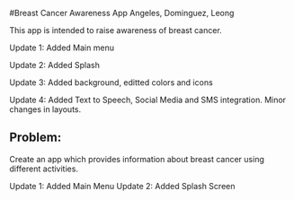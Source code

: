 #Breast Cancer Awareness App
Angeles, Dominguez, Leong

This app is intended to raise awareness of breast cancer.

Update 1: Added Main menu

Update 2: Added Splash

Update 3: Added background, editted colors and icons

Update 4: Added Text to Speech, Social Media and SMS integration. Minor changes in layouts.

## Problem:

Create an app which provides information about breast cancer using different activities.

Update 1: Added Main Menu
Update 2: Added Splash Screen 
